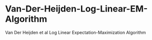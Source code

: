 # Van-Der-Heijden-Log-Linear-EM-Algorithm
Van Der Heijden et al Log Linear Expectation-Maximization Algorithm
